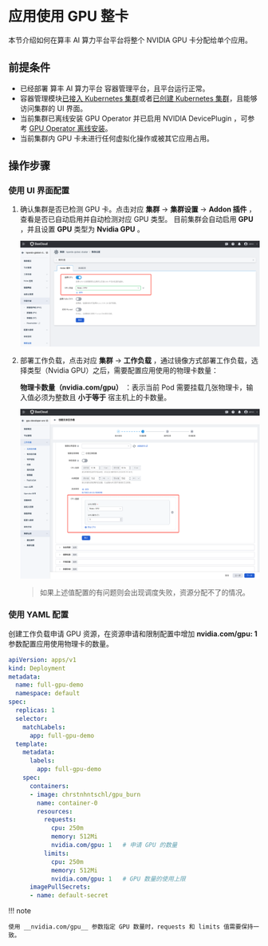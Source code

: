 # 应用使用 GPU 整卡

本节介绍如何在算丰 AI 算力平台平台将整个 NVIDIA GPU 卡分配给单个应用。

## 前提条件

- 已经部署 算丰 AI 算力平台 容器管理平台，且平台运行正常。
- 容器管理模块[已接入 Kubernetes 集群](../../clusters/integrate-cluster.md)或者[已创建 Kubernetes 集群](../../clusters/create-cluster.md)，且能够访问集群的 UI 界面。
- 当前集群已离线安装 GPU Operator 并已启用 NVIDIA DevicePlugin ，可参考 [GPU Operator 离线安装](install_nvidia_driver_of_operator.md)。
- 当前集群内 GPU 卡未进行任何虚拟化操作或被其它应用占用。

## 操作步骤

### 使用 UI 界面配置

1. 确认集群是否已检测 GPU 卡。点击对应 __集群__ -> __集群设置__ -> __Addon 插件__ ，查看是否已自动启用并自动检测对应 GPU 类型。
    目前集群会自动启用 __GPU__ ，并且设置 __GPU__ 类型为 __Nvidia GPU__ 。

    ![集群设置](../../../../images/cluster-setting-gpu.jpg)

2. 部署工作负载，点击对应 __集群__ -> __工作负载__ ，通过镜像方式部署工作负载，选择类型（Nvidia GPU）之后，需要配置应用使用的物理卡数量：

    **物理卡数量（nvidia.com/gpu）** ：表示当前 Pod 需要挂载几张物理卡，输入值必须为整数且 **小于等于** 宿主机上的卡数量。

    ![集群设置](../../../../images/workload_gpu_userguide.jpg)

    > 如果上述值配置的有问题则会出现调度失败，资源分配不了的情况。

### 使用 YAML 配置

创建工作负载申请 GPU 资源，在资源申请和限制配置中增加 __nvidia.com/gpu: 1__ 参数配置应用使用物理卡的数量。

```yaml
apiVersion: apps/v1
kind: Deployment
metadata:
  name: full-gpu-demo
  namespace: default
spec:
  replicas: 1
  selector:
    matchLabels:
      app: full-gpu-demo
  template:
    metadata:
      labels:
        app: full-gpu-demo
    spec:
      containers:
      - image: chrstnhntschl/gpu_burn
        name: container-0
        resources:
          requests:
            cpu: 250m
            memory: 512Mi
            nvidia.com/gpu: 1   # 申请 GPU 的数量
          limits:
            cpu: 250m
            memory: 512Mi
            nvidia.com/gpu: 1   # GPU 数量的使用上限
      imagePullSecrets:
      - name: default-secret
```

!!! note

    使用 __nvidia.com/gpu__ 参数指定 GPU 数量时，requests 和 limits 值需要保持一致。
